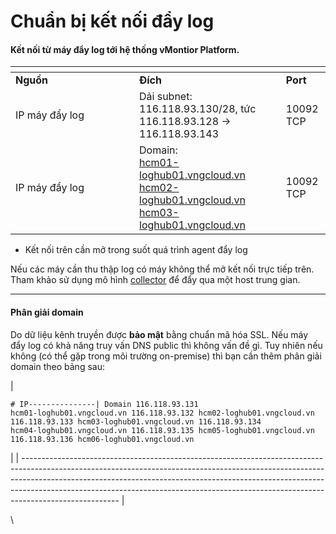 # Chuẩn bị kết nối đẩy log

#### Kết nối từ máy đẩy log tới hệ thống vMontior Platform.

<table data-header-hidden><thead><tr><th width="182"></th><th></th><th></th></tr></thead><tbody><tr><td><strong>Nguồn</strong></td><td><strong>Đích</strong></td><td><strong>Port</strong></td></tr><tr><td>IP máy đẩy log</td><td>Dải subnet:<br>116.118.93.130/28, tức<br>116.118.93.128 -> 116.118.93.143</td><td>10092 TCP</td></tr><tr><td>IP máy đẩy log</td><td>Domain:<br><a href="http://hcm01-loghub01.vngcloud.vn">hcm01-loghub01.vngcloud.vn</a> <a href="http://hcm02-loghub01.vngcloud.vn">hcm02-loghub01.vngcloud.vn</a> <a href="http://hcm03-loghub01.vngcloud.vn">hcm03-loghub01.vngcloud.vn</a></td><td>10092 TCP</td></tr></tbody></table>

* Kết nối trên cần mở trong suốt quá trình agent đẩy log

Nếu các máy cần thu thập log có máy không thể mở kết nối trực tiếp trên. Tham khảo sử dụng mô hình [collector](https://opentelemetry.io/docs/collector/) để đẩy qua một host trung gian.

***

#### Phân giải domain

Do dữ liệu kênh truyền được **bảo mật** bằng chuẩn mã hóa SSL. Nếu máy đẩy log có khả năng truy vấn DNS public thì không vấn đề gì. Tuy nhiên nếu không (có thể gặp trong môi trường on-premise) thì bạn cần thêm phân giải domain theo bảng sau:

| <pre><code># IP---------------| Domain
116.118.93.131      hcm01-loghub01.vngcloud.vn 
116.118.93.132      hcm02-loghub01.vngcloud.vn 
116.118.93.133      hcm03-loghub01.vngcloud.vn
116.118.93.134      hcm04-loghub01.vngcloud.vn
116.118.93.135      hcm05-loghub01.vngcloud.vn
116.118.93.136      hcm06-loghub01.vngcloud.vn
</code></pre> |
| ------------------------------------------------------------------------------------------------------------------------------------------------------------------------------------------------------------------------------------------------------------------------------------------------------------------------------------------------ |

\
